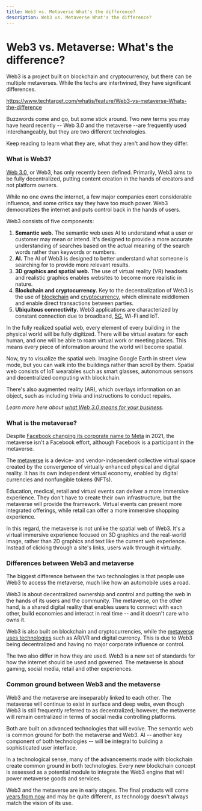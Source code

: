 ```yaml
---
title: Web3 vs. Metaverse What's the difference?
description: Web3 vs. Metaverse What's the difference?
---
```

# Web3 vs. Metaverse: What's the difference?

Web3 is a project built on blockchain and cryptocurrency, but there can be multiple metaverses. While the techs are intertwined, they have significant differences.

https://www.techtarget.com/whatis/feature/Web3-vs-metaverse-Whats-the-difference



Buzzwords come and go, but some stick around. Two new terms you may have heard recently -- Web 3.0 and the metaverse --are frequently used interchangeably, but they are two different technologies.

Keep reading to learn what they are, what they aren't and how they differ.

### What is Web3?

[Web 3.0](https://www.techtarget.com/whatis/definition/Web-30), or Web3, has only recently been defined. Primarily, Web3 aims to be fully decentralized, putting content creation in the hands of creators and not platform owners.

While no one owns the internet, a few major companies exert considerable influence, and some critics say they have too much power. Web3 democratizes the internet and puts control back in the hands of users.

Web3 consists of five components:

1. **Semantic web.** The semantic web uses AI to understand what a user or customer may mean or intend. It's designed to provide a more accurate understanding of searches based on the actual meaning of the search words rather than keywords or numbers.
2. **AI.** The AI of Web3 is designed to better understand what someone is searching for to provide more relevant results.
3. **3D graphics and spatial web.** The use of virtual reality (VR) headsets and realistic graphics enables websites to become more realistic in nature.
4. **Blockchain and cryptocurrency.** Key to the decentralization of Web3 is the use of [blockchain](https://www.techtarget.com/searchcio/definition/blockchain) and [cryptocurrency](https://www.techtarget.com/whatis/definition/cryptocurrency), which eliminate middlemen and enable direct transactions between parties.
5. **Ubiquitous connectivity.** Web3 applications are characterized by constant connection due to broadband, [5G](https://www.techtarget.com/searchnetworking/definition/5G), Wi-Fi and IoT.

In the fully realized spatial web, every element of every building in the physical world will be fully digitized. There will be virtual avatars for each human, and one will be able to roam virtual work or meeting places. This means every piece of information around the world will become spatial.

Now, try to visualize the spatial web. Imagine Google Earth in street view mode, but you can walk into the buildings rather than scroll by them. Spatial web consists of IoT wearables such as smart glasses, autonomous sensors and decentralized computing with blockchain.

There's also augmented reality (AR), which overlays information on an object, such as including trivia and instructions to conduct repairs.

*Learn more here about* [*what Web 3.0 means for your business*](https://www.techtarget.com/whatis/feature/What-does-Web-30-mean-for-your-business)*.*

### What is the metaverse?

Despite [Facebook changing its corporate name to Meta](https://www.computerweekly.com/news/252508812/Facebook-rebrands-to-Meta-amid-continuing-controversies) in 2021, the metaverse isn't a Facebook effort, although Facebook is a participant in the metaverse.

The [metaverse](https://www.techtarget.com/whatis/feature/The-metaverse-explained-Everything-you-need-to-know) is a device- and vendor-independent collective virtual space created by the convergence of virtually enhanced physical and digital reality. It has its own independent virtual economy, enabled by digital currencies and nonfungible tokens (NFTs).

Education, medical, retail and virtual events can deliver a more immersive experience. They don't have to create their own infrastructure, but the metaverse will provide the framework. Virtual events can present more integrated offerings, while retail can offer a more immersive shopping experience.

In this regard, the metaverse is not unlike the spatial web of Web3. It's a virtual immersive experience focused on 3D graphics and the real-world image, rather than 2D graphics and text like the current web experience. Instead of clicking through a site's links, users walk through it virtually.

### Differences between Web3 and metaverse

The biggest difference between the two technologies is that people use Web3 to access the metaverse, much like how an automobile uses a road.

Web3 is about decentralized ownership and control and putting the web in the hands of its users and the community. The metaverse, on the other hand, is a shared digital reality that enables users to connect with each other, build economies and interact in real time -- and it doesn't care who owns it.

Web3 is also built on blockchain and cryptocurrencies, while the [metaverse uses technologies](https://www.techtarget.com/searchcio/tip/7-top-technologies-for-metaverse-development) such as AR/VR and digital currency. This is due to Web3 being decentralized and having no major corporate influence or control.

The two also differ in how they are used. Web3 is a new set of standards for how the internet should be used and governed. The metaverse is about gaming, social media, retail and other experiences.

### Common ground between Web3 and the metaverse

Web3 and the metaverse are inseparably linked to each other. The metaverse will continue to exist in surface and deep webs, even though Web3 is still frequently referred to as decentralized; however, the metaverse will remain centralized in terms of social media controlling platforms.

Both are built on advanced technologies that will evolve. The semantic web is common ground for both the metaverse and Web3. AI -- another key component of both technologies -- will be integral to building a sophisticated user interface.

In a technological sense, many of the advancements made with blockchain create common ground in both technologies. Every new blockchain concept is assessed as a potential module to integrate the Web3 engine that will power metaverse goods and services.

Web3 and the metaverse are in early stages. The final products will come [years from now](https://www.elon.edu/u/imagining/surveys/xiv-2022/future-of-metaverse-web3-2040/) and may be quite different, as technology doesn't always match the vision of its use.

